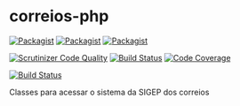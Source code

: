 # correios-php
[![Packagist](https://img.shields.io/packagist/v/eduardokum/correios-php.svg?style=flat-square)](https://github.com/eduardokum/correios-php)
[![Packagist](https://img.shields.io/packagist/dt/eduardokum/correios-php.svg?style=flat-square)](https://github.com/eduardokum/correios-php)
[![Packagist](https://img.shields.io/packagist/l/eduardokum/correios-php.svg?style=flat-square)](https://github.com/eduardokum/correios-php)

[![Scrutinizer Code Quality](https://scrutinizer-ci.com/g/eduardokum/correios-php/badges/quality-score.png?b=master)](https://scrutinizer-ci.com/g/eduardokum/correios-php/?branch=master)
[![Build Status](https://scrutinizer-ci.com/g/eduardokum/correios-php/badges/build.png?b=master)](https://scrutinizer-ci.com/g/eduardokum/correios-php/build-status/master)
[![Code Coverage](https://scrutinizer-ci.com/g/eduardokum/correios-php/badges/coverage.png?b=master)](https://scrutinizer-ci.com/g/eduardokum/correios-php/?branch=master)

[![Build Status](https://travis-ci.org/eduardokum/correios-php.svg?branch=master)](https://travis-ci.org/eduardokum/correios-php)

Classes para acessar o sistema da SIGEP dos correios